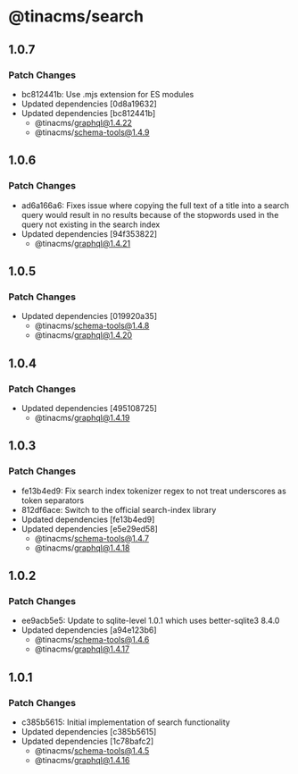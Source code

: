 # @tinacms/search

## 1.0.7

### Patch Changes

- bc812441b: Use .mjs extension for ES modules
- Updated dependencies [0d8a19632]
- Updated dependencies [bc812441b]
  - @tinacms/graphql@1.4.22
  - @tinacms/schema-tools@1.4.9

## 1.0.6

### Patch Changes

- ad6a166a6: Fixes issue where copying the full text of a title into a search query would result in no results because of the stopwords used in the query not existing in the search index
- Updated dependencies [94f353822]
  - @tinacms/graphql@1.4.21

## 1.0.5

### Patch Changes

- Updated dependencies [019920a35]
  - @tinacms/schema-tools@1.4.8
  - @tinacms/graphql@1.4.20

## 1.0.4

### Patch Changes

- Updated dependencies [495108725]
  - @tinacms/graphql@1.4.19

## 1.0.3

### Patch Changes

- fe13b4ed9: Fix search index tokenizer regex to not treat underscores as token separators
- 812df6ace: Switch to the official search-index library
- Updated dependencies [fe13b4ed9]
- Updated dependencies [e5e29ed58]
  - @tinacms/schema-tools@1.4.7
  - @tinacms/graphql@1.4.18

## 1.0.2

### Patch Changes

- ee9acb5e5: Update to sqlite-level 1.0.1 which uses better-sqlite3 8.4.0
- Updated dependencies [a94e123b6]
  - @tinacms/schema-tools@1.4.6
  - @tinacms/graphql@1.4.17

## 1.0.1

### Patch Changes

- c385b5615: Initial implementation of search functionality
- Updated dependencies [c385b5615]
- Updated dependencies [1c78bafc2]
  - @tinacms/schema-tools@1.4.5
  - @tinacms/graphql@1.4.16
